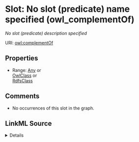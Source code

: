 

# Slot: No slot (predicate) name specified (owl_complementOf)


_No slot (predicate) description specified_







URI: [owl:complementOf](http://www.w3.org/2002/07/owl#complementOf)



<!-- no inheritance hierarchy -->








## Properties

* Range: [Any](../classes/Any.md)&nbsp;or&nbsp;<br />[OwlClass](../classes/OwlClass.md)&nbsp;or&nbsp;<br />[RdfsClass](../classes/RdfsClass.md)





## Comments

* No occurrences of this slot in the graph.



## LinkML Source

<details>

```yaml
name: owl_complementOf
description: No slot (predicate) description specified
title: No slot (predicate) name specified
comments:
- No occurrences of this slot in the graph.
from_schema: sawgraph-kg
rank: 1000
slot_uri: owl:complementOf
alias: owl_complementOf
union_of:
- '{''domain'': ''owl_Class''}'
- '{''domain'': ''rdfs_Class''}'
range: Any
any_of:
- range: owl_Class
- range: rdfs_Class

```
</details>